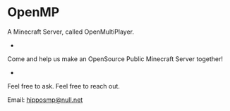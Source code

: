 # OpenMP
A Minecraft Server, called OpenMultiPlayer.

*

Come and help us make an OpenSource Public Minecraft Server together!

*

Feel free to ask. Feel free to reach out.

Email: hipposmp@null.net

